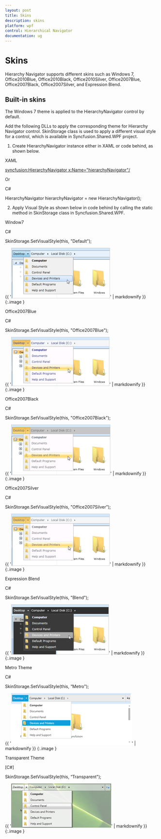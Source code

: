 ```yaml
---
layout: post
title: Skins
description: skins
platform: wpf
control: Hierarchical Navigator
documentation: ug
---
```


# Skins

Hierarchy Navigator supports different skins such as Windows 7, Office2010Blue, Office2010Black, Office2010Silver, Office2007Blue, Office2007Black, Office2007Silver, and Expression Blend. 

## Built-in skins

The Windows 7 theme is applied to the HierarchyNavigator control by default.

Add the following DLLs to apply the corresponding theme for Hierarchy Navigator control. SkinStorage class is used to apply a different visual style for a control, which is available in Syncfusion.Shared.WPF project.

1. Create HierarchyNavigator instance either in XAML or code behind, as shown below.

XAML



<syncfusion:HierarchyNavigator x:Name="hierarchyNavigator"/>



Or

C#



HierarchyNavigator hierarchyNavigator = new HierarchyNavigator();



2. Apply Visual Style as shown below in code behind by calling the static method in SkinStorage class in Syncfusion.Shared.WPF.

Window7

C#



SkinStorage.SetVisualStyle(this, "Default");



{{ '![](Skins_images/Skins_img1.png)' | markdownify }}
{:.image }


Office2007Blue 

C#



SkinStorage.SetVisualStyle(this, "Office2007Blue");



{{ '![](Skins_images/Skins_img2.png)' | markdownify }}
{:.image }


Office2007Black

C#



SkinStorage.SetVisualStyle(this, "Office2007Black");



{{ '![](Skins_images/Skins_img3.png)' | markdownify }}
{:.image }


Office2007Silver

C#



SkinStorage.SetVisualStyle(this, "Office2007Silver");



{{ '![](Skins_images/Skins_img4.png)' | markdownify }}
{:.image }


Expression Blend

C#



SkinStorage.SetVisualStyle(this, "Blend");



{{ '![](Skins_images/Skins_img5.png)' | markdownify }}
{:.image }


Metro Theme

C#

SkinStorage.SetVisualStyle(this, “Metro");



{{ '![](Skins_images/Skins_img6.png)' | markdownify }}
{:.image }


Transparent Theme

[C#]

SkinStorage.SetVisualStyle(this, “Transparent");



{{ '![](Skins_images/Skins_img7.png)' | markdownify }}
{:.image }


